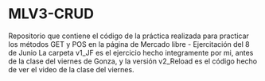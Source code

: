 # MLV3-CRUD
Repositorio que contiene el código de la práctica realizada para practicar los métodos GET y POS en la página de Mercado libre - Ejercitación del 8 de Junio
La carpeta v1_JF es el ejercicio hecho integramente por mi, antes de la clase del viernes de Gonza, y la versión v2_Reload es el código hecho de ver el video de la clase del viernes.
